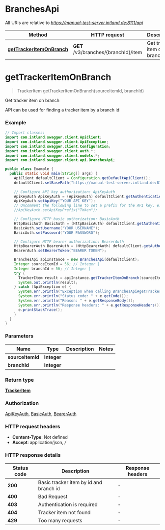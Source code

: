 # BranchesApi

All URIs are relative to *https://manual-test-server.intland.de:8111/api*

| Method | HTTP request | Description |
|------------- | ------------- | -------------|
| [**getTrackerItemOnBranch**](BranchesApi.md#getTrackerItemOnBranch) | **GET** /v3/branches/{branchId}/item | Get tracker item on branch |


<a name="getTrackerItemOnBranch"></a>
# **getTrackerItemOnBranch**
> TrackerItem getTrackerItemOnBranch(sourceItemId, branchId)

Get tracker item on branch

API can be used for finding a tracker item by a branch id

### Example
```java
// Import classes:
import com.intland.swagger.client.ApiClient;
import com.intland.swagger.client.ApiException;
import com.intland.swagger.client.Configuration;
import com.intland.swagger.client.auth.*;
import com.intland.swagger.client.models.*;
import com.intland.swagger.client.api.BranchesApi;

public class Example {
  public static void main(String[] args) {
    ApiClient defaultClient = Configuration.getDefaultApiClient();
    defaultClient.setBasePath("https://manual-test-server.intland.de:8111/api");
    
    // Configure API key authorization: ApiKeyAuth
    ApiKeyAuth ApiKeyAuth = (ApiKeyAuth) defaultClient.getAuthentication("ApiKeyAuth");
    ApiKeyAuth.setApiKey("YOUR API KEY");
    // Uncomment the following line to set a prefix for the API key, e.g. "Token" (defaults to null)
    //ApiKeyAuth.setApiKeyPrefix("Token");

    // Configure HTTP basic authorization: BasicAuth
    HttpBasicAuth BasicAuth = (HttpBasicAuth) defaultClient.getAuthentication("BasicAuth");
    BasicAuth.setUsername("YOUR USERNAME");
    BasicAuth.setPassword("YOUR PASSWORD");

    // Configure HTTP bearer authorization: BearerAuth
    HttpBearerAuth BearerAuth = (HttpBearerAuth) defaultClient.getAuthentication("BearerAuth");
    BearerAuth.setBearerToken("BEARER TOKEN");

    BranchesApi apiInstance = new BranchesApi(defaultClient);
    Integer sourceItemId = 56; // Integer | 
    Integer branchId = 56; // Integer | 
    try {
      TrackerItem result = apiInstance.getTrackerItemOnBranch(sourceItemId, branchId);
      System.out.println(result);
    } catch (ApiException e) {
      System.err.println("Exception when calling BranchesApi#getTrackerItemOnBranch");
      System.err.println("Status code: " + e.getCode());
      System.err.println("Reason: " + e.getResponseBody());
      System.err.println("Response headers: " + e.getResponseHeaders());
      e.printStackTrace();
    }
  }
}
```

### Parameters

| Name | Type | Description  | Notes |
|------------- | ------------- | ------------- | -------------|
| **sourceItemId** | **Integer**|  | |
| **branchId** | **Integer**|  | |

### Return type

[**TrackerItem**](TrackerItem.md)

### Authorization

[ApiKeyAuth](../README.md#ApiKeyAuth), [BasicAuth](../README.md#BasicAuth), [BearerAuth](../README.md#BearerAuth)

### HTTP request headers

 - **Content-Type**: Not defined
 - **Accept**: application/json, */*

### HTTP response details
| Status code | Description | Response headers |
|-------------|-------------|------------------|
| **200** | Basic tracker item by id and branch id |  -  |
| **400** | Bad Request |  -  |
| **403** | Authentication is required |  -  |
| **404** | Tracker item not found |  -  |
| **429** | Too many requests |  -  |

